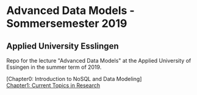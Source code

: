 # Advanced Data Models - Sommersemester 2019
## Applied University Esslingen

Repo for the lecture "Advanced Data Models" at the Applied University of Essingen in the summer term of 2019.

[Chapter0: Introduction to NoSQL and Data Modeling] </br>
[Chapter1: Current Topics in Research](https://scholar.google.com)</br>
